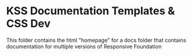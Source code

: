 # KSS Documentation Templates & CSS Dev
This folder contains the html "homepage" for a docs folder that contains documentation for multiple versions of Responsive Foundation